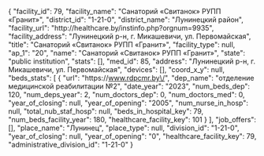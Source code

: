 {
    "facility_id": 79,
    "facility_name": "Санаторий «Свитанок» РУПП «Гранит»",
    "district_id": "1-21-0",
    "district_name": "Лунинецкий район",
    "facility_url": "http:\/\/healthcare.by\/instinfo.php?orgnum=9935",
    "facility_address": "Лунинецкий р-н, г. Микашевичи, ул. Первомайская",
    "title": "Санаторий «Свитанок» РУПП «Гранит»",
    "facility_type": null,
    "ap_1": "20",
    "name": "Санаторий «Свитанок» РУПП «Гранит»",
    "state": "public institution",
    "stats": [],
    "med_id": 85,
    "address": "Лунинецкий р-н, г. Микашевичи, ул. Первомайская",
    "devices": [],
    "coord_x_y": null,
    "beds_stats": [
        {
            "url": "https:\/\/www.rdpcmr.by\/",
            "dep_name": "отделение медицинской реабилитации №2",
            "date_year": "2023",
            "num_beds_dep": 120,
            "num_deps_year": 2,
            "num_doctors_dep": 0,
            "num_doctors_med": 0,
            "year_of_closing": null,
            "year_of_opening": "2005",
            "num_nurse_in_hosp": null,
            "total_nub_staf_hosp": null,
            "beds_in_hospital_key": 79,
            "num_beds_facility_year": 180,
            "healthcare_facility_key": 101
        }
    ],
    "job_offers": [],
    "place_name": "Лунинец",
    "place_type": null,
    "division_id": "1-21-0",
    "year_of_closing": null,
    "year_of_opening": "0",
    "healthcare_facility_key": 79,
    "administrative_division_id": "1-21-0"
}